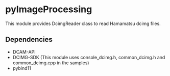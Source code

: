 # pyImageProcessing
This module provides DcimgReader class to read Hamamatsu dcimg files.

## Dependencies
- DCAM-API
- DCIMG-SDK (This module uses console_dcimg.h, common_dcimg.h and common_dcimg.cpp in the samples)
- pybind11
